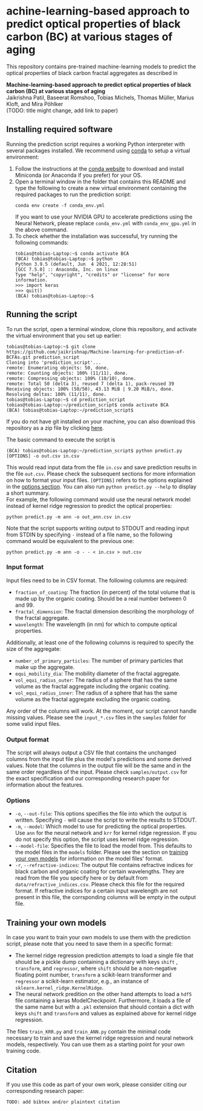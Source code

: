# achine-learning-based approach to predict optical properties of black carbon (BC) at various stages of aging
This repository contains pre-trained machine-learning models to predict the optical properties of black carbon fractal aggregates as described in

**Machine-learning-based approach to predict optical properties of black carbon (BC) at various stages of aging**  
Jaikrishna Patil, Baseerat Romshoo, Tobias Michels, Thomas Müller, Marius Kloft, and Mira Pöhlker  
(TODO: title might change, add link to paper)

## Installing required software
Running the prediction script requires a working Python interpreter with several packages installed. We recommend using [conda](https://conda.io/projects/conda/en/latest/index.html) to setup a virtual environment:
1. Follow the instructions at the [conda website](https://conda.io/projects/conda/en/latest/user-guide/install/index.html) to download and install Miniconda (or Anaconda if you prefer) for your OS.
2. Open a terminal window in the folder that contains this README and type the following to create a new virtual environment containing the required packages to run the prediction script:
   ```commandline
   conda env create -f conda_env.yml
   ```
   If you want to use your NVIDIA GPU to accelerate predictions using the Neural Network, please replace `conda_env.yml` with `conda_env_gpu.yml` in the above command.
3. To check whether the installation was successful, try running the following commands:
   ```commandline
   tobias@tobias-Laptop:~$ conda activate BCA
   (BCA) tobias@tobias-Laptop:~$ python
   Python 3.9.5 (default, Jun  4 2021, 12:28:51) 
   [GCC 7.5.0] :: Anaconda, Inc. on linux
   Type "help", "copyright", "credits" or "license" for more information.
   >>> import keras
   >>> quit()
   (BCA) tobias@tobias-Laptop:~$
   ```

## Running the script
To run the script, open a terminal window, clone this repository, and activate the virtual environment that you set up earlier:
```commandline
tobias@tobias-Laptop:~$ git clone https://github.com/jaikrishnap/Machine-learning-for-prediction-of-BCFAs.git prediction_script
Cloning into 'prediction_script'...
remote: Enumerating objects: 50, done.
remote: Counting objects: 100% (11/11), done.
remote: Compressing objects: 100% (10/10), done.
remote: Total 50 (delta 3), reused 7 (delta 1), pack-reused 39
Receiving objects: 100% (50/50), 43.13 MiB | 9.20 MiB/s, done.
Resolving deltas: 100% (11/11), done.
tobias@tobias-Laptop:~$ cd prediction_script
tobias@tobias-Laptop:~/prediction_script$ conda activate BCA
(BCA) tobias@tobias-Laptop:~/prediction_script$ 
```
If you do not have git installed on your machine, you can also download this repository as a zip file by clicking [here](https://github.com/jaikrishnap/Machine-learning-for-prediction-of-BCFAs/archive/refs/heads/main.zip).

The basic command to execute the script is
```commandline
(BCA) tobias@tobias-Laptop:~/prediction_script$ python predict.py [OPTIONS] -o out.csv in.csv
```
This would read input data from the file `in.csv` and save prediction results in the file `out.csv`. Please check the subsequent sections for more information on how to format your input files.
`[OPTIONS]` refers to the options explained in the [options section](#options). You can also run `python predict.py --help` to display a short summary.  
For example, the following command would use the neural network model instead of kernel ridge regression to predict the optical properties:
```commandline
python predict.py -m ann -o out_ann.csv in.csv
```

Note that the script supports writing output to STDOUT and reading input from STDIN by specifying `-` instead of a file name, so the following command would be equivalent to the previous one:
```commandline
python predict.py -m ann -o - - < in.csv > out.csv
```

### Input format
Input files need to be in CSV format. The following columns are required:
* `fraction_of_coating`: The fraction (in percent) of the total volume that is made up by the organic coating. Should be a real number between 0 and 99.
* `fractal_dimension`: The fractal dimension describing the morphology of the fractal aggregate.
* `wavelength`: The wavelength (in nm) for which to compute optical properties.

Additionally, at least one of the following columns is required to specify the size of the aggregate:
* `number_of_primary_particles`: The number of primary particles that make up the aggregate.
* `equi_mobility_dia`: The mobility diameter of the fractal aggregate.
* `vol_equi_radius_outer`: The radius of a sphere that has the same volume as the fractal aggregate including the organic coating.
* `vol_equi_radius_inner`: The radius of a sphere that has the same volume as the fractal aggregate excluding the organic coating.

Any order of the columns will work. At the moment, our script cannot handle missing values. Please see the `input_*.csv` files in the `samples` folder for some valid input files.

### Output format
The script will always output a CSV file that contains the unchanged columns from the input file plus the model's predictions and some derived values. Note that the columns in the output file will be the same and in the same order regardless of the input.
Please check `samples/output.csv` for the exact specification and our corresponding research paper for information about the features.

### Options
* `-o`, `--out-file`: This options specifies the file into which the output is written. Specifying `-` will cause the script to write the results to STDOUT.
* `-m`, `--model`: Which model to use for predicting the optical properties. Use `ann` for the neural network and `krr` for kernel ridge regression. If you do not specify this option, the script uses kernel ridge regression.
* `--model-file`: Specifies the file to load the model from. This defaults to the model files in the `models` folder. Please see the section on [training your own models](#training-your-own-models) for information on the model files' format.
* `-r`, `--refractive-indices`: The output file contains refractive indices for black carbon and organic coating for certain wavelengths. They are read from the file you specify here or by default from `data/refractive_indices.csv`. Please check this file for the required format. If refractive indices for a certain input wavelength are not present in this file, the corrsponding columns will be empty in the output file.

## Training your own models
In case you want to train your own models to use them with the prediction script, please note that you need to save them in a specific format:
* The kernel ridge regression prediction attempts to load a single file that should be a pickle dump containing a dictionary with keys `shift`
, `transform`, and `regressor`, where `shift` should be a non-negative floating point number, `transform` a scikit-learn transformer and `regressor` a scikit-learn estimator, e.g., an instance of `sklearn.kernel_ridge.KernelRidge`.
* The neural network predition on the other hand attempts to load a `hdf5` file containing a keras ModelCheckpoint. Furthermore, it loads a file of the same name but with a `.pkl` extension that should contain a dict with keys `shift` and `transform` and values as explained above for kernel ridge regression.

The files `train_KRR.py` and `train_ANN.py` contain the minimal code necessary to train and save the kernel ridge regression and neural network models, respectively. You can use them as a starting point for your own training code.

## Citation
If you use this code as part of your own work, please consider citing our corresponding research paper:
```
TODO: add bibtex and/or plaintext citation
```
